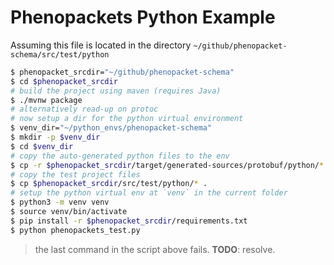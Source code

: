 Phenopackets Python Example
===========================

Assuming this file is located in the directory `~/github/phenopacket-schema/src/test/python`

```bash
$ phenopacket_srcdir="~/github/phenopacket-schema"
$ cd $phenopacket_srcdir
# build the project using maven (requires Java)
$ ./mvnw package
# alternatively read-up on protoc
# now setup a dir for the python virtual environment
$ venv_dir="~/python_envs/phenopacket-schema"
$ mkdir -p $venv_dir
$ cd $venv_dir
# copy the auto-generated python files to the env
$ cp -r $phenopacket_srcdir/target/generated-sources/protobuf/python/* .
# copy the test project files 
$ cp $phenopacket_srcdir/src/test/python/* .
# setup the python virtual env at `venv` in the current folder
$ python3 -m venv venv
$ source venv/bin/activate
$ pip install -r $phenopacket_srcdir/requirements.txt
$ python phenopackets_test.py
```

> the last command in the script above fails. **TODO**: resolve. 
